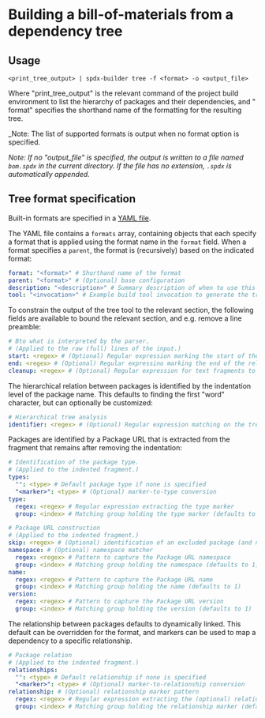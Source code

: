 # Building a bill-of-materials from a dependency tree

## Usage

```shell
<print_tree_output> | spdx-builder tree -f <format> -o <output_file>
```

Where "print_tree_output" is the relevant command of the project build
environment to list the hierarchy of packages and their dependencies, and "
format" specifies the shorthand name of the formatting for the resulting tree.

_Note: The list of supported formats is output when no format option is
specified.

_Note: If no "output_file" is specified, the output is written to a file named
`bom.spdx` in the current directory. If the file has no extension, `.spdx`
is automatically appended._

## Tree format specification

Built-in formats are specified in
a [YAML file](../src/main/resources/treeformats.yml).

The YAML file contains a `formats` array, containing objects that each specify a
format that is applied using the format name in the `format` field. When a
format specifies a `parent`, the format is (recursively) based on the indicated
format:

```yaml
format: "<format>" # Shorthand name of the format
parent: "<format>" # (Optional) base configuration
description: "<description>" # Summary description of when to use this format
tool: "<invocation>" # Example build tool invocation to generate the tree output
```

To constrain the output of the tree tool to the relevant section, the following
fields are available to bound the relevant section, and e.g. remove a line
preamble:

```yaml
# Bto what is interpreted by the parser.
# (Applied to the raw (full) lines of the input.)
start: <regex> # (Optional) Regular expression marking the start of the relevant tree
end: <regex> # (Optional) Regular expressino marking the end of the relevant tree
cleanup: <regex> # (Optional) Regular expression for text fragments to be removed prior to parsing
```

The hierarchical relation between packages is identified by the indentation
level of the package name. This defaults to finding the first "word" character,
but can optionally be customized:

```yaml
# Hierarchical tree analysis
identifier: <regex> # (Optional) Regular expression matching on the tree indent position.
```

Packages are identified by a Package URL that is extracted from the fragment
that remains after removing the indentation:

```yaml
# Identification of the package type.
# (Applied to the indented fragment.)
types:
  "": <type> # Default package type if none is specified
  "<marker>": <type> # (Optional) marker-to-type conversion
type:
  regex: <regex> # Regular expression extracting the type marker 
  group: <index> # Matching group holding the type marker (defaults to 1)

# Package URL construction
# (Applied to the indented fragment.)
skip: <regex> # (Optional) identification of an excluded package (and nested subpackages).
namespace: # (Optional) namespace matcher
  regex: <regex> # Pattern to capture the Package URL namespace
  group: <index> # Matching group holding the namespace (defaults to 1)
name:
  regex: <regex> # Pattern to capture the Package URL name
  group: <index> # Matching group holding the name (defaults to 1)
version:
  regex: <regex> # Pattern to capture the Package URL version 
  group: <index> # Matching group holding the version (defaults to 1)
```

The relationship between packages defaults to dynamically linked. This default
can be overridden for the format, and markers can be used to map a dependency to
a specific relationship.

```yaml
# Package relation
# (Applied to the indented fragment.)
relationships:
  "": <type> # Default relationship if none is specified
  "<marker>": <type> # (Optional) marker-to-relationship conversion
relationship: # (Optional) relationship marker pattern 
  regex: <regex> # Regular expression extracting the (optional) relationship marker 
  group: <index> # Matching group holding the relationship marker (defaults to 1)
```
